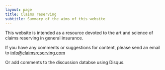 ```yaml
---
layout: page
title: Claims reserving
subtitle: Summary of the aims of this website
---
```

This website is intended as a resource devoted to the art and science
of claims reserving in general insurance.

If you have any comments or suggestions for content, please send an email to info@claimsreserving.com

Or add comments to the discussion databse using Disqus.


